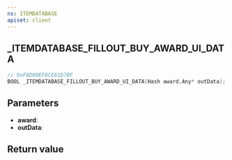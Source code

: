 ```yaml
---
ns: ITEMDATABASE
apiset: client
---
```

## _ITEMDATABASE_FILLOUT_BUY_AWARD_UI_DATA

```c
// 0xF8D09EF8CE61D7BF
BOOL _ITEMDATABASE_FILLOUT_BUY_AWARD_UI_DATA(Hash award,Any* outData);
```


## Parameters
* **award**:
* **outData**:

## Return value

